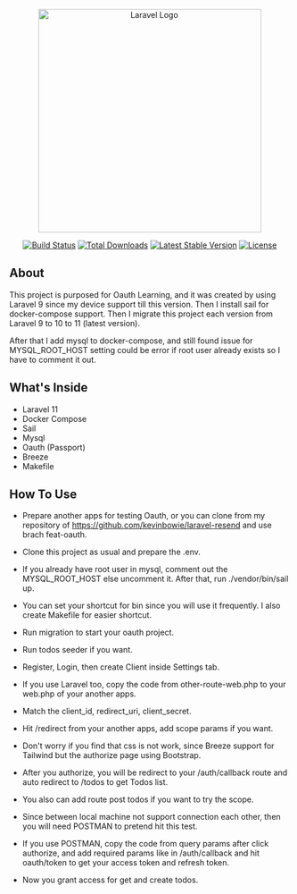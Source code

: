 <p align="center"><a href="https://laravel.com" target="_blank"><img src="https://raw.githubusercontent.com/laravel/art/master/logo-lockup/5%20SVG/2%20CMYK/1%20Full%20Color/laravel-logolockup-cmyk-red.svg" width="400" alt="Laravel Logo"></a></p>

<p align="center">
<a href="https://github.com/laravel/framework/actions"><img src="https://github.com/laravel/framework/workflows/tests/badge.svg" alt="Build Status"></a>
<a href="https://packagist.org/packages/laravel/framework"><img src="https://img.shields.io/packagist/dt/laravel/framework" alt="Total Downloads"></a>
<a href="https://packagist.org/packages/laravel/framework"><img src="https://img.shields.io/packagist/v/laravel/framework" alt="Latest Stable Version"></a>
<a href="https://packagist.org/packages/laravel/framework"><img src="https://img.shields.io/packagist/l/laravel/framework" alt="License"></a>
</p>

## About

This project is purposed for Oauth Learning, and it was created by using Laravel 9 since my device support till this version. Then I install sail for docker-compose support. Then I migrate this project each version from Laravel 9 to 10 to 11 (latest version).

After that I add mysql to docker-compose, and still found issue for MYSQL_ROOT_HOST setting could be error if root user already exists so I have to comment it out.

## What's Inside

-   Laravel 11
-   Docker Compose
-   Sail
-   Mysql
-   Oauth (Passport)
-   Breeze
-   Makefile

## How To Use

-   Prepare another apps for testing Oauth, or you can clone from my repository of https://github.com/kevinbowie/laravel-resend and use brach feat-oauth.
-   Clone this project as usual and prepare the .env.
-   If you already have root user in mysql, comment out the MYSQL_ROOT_HOST else uncomment it. After that, run ./vendor/bin/sail up.
-   You can set your shortcut for bin since you will use it frequently. I also create Makefile for easier shortcut.
-   Run migration to start your oauth project.
-   Run todos seeder if you want.
-   Register, Login, then create Client inside Settings tab.
-   If you use Laravel too, copy the code from other-route-web.php to your web.php of your another apps.
-   Match the client_id, redirect_uri, client_secret.
-   Hit /redirect from your another apps, add scope params if you want.
-   Don't worry if you find that css is not work, since Breeze support for Tailwind but the authorize page using Bootstrap.
-   After you authorize, you will be redirect to your /auth/callback route and auto redirect to /todos to get Todos list.
-   You also can add route post todos if you want to try the scope.

-   Since between local machine not support connection each other, then you will need POSTMAN to pretend hit this test.
-   If you use POSTMAN, copy the code from query params after click authorize, and add required params like in /auth/callback and hit oauth/token to get your access token and refresh token.
-   Now you grant access for get and create todos.
